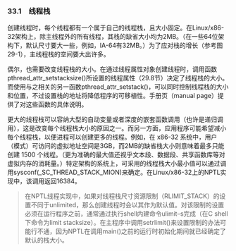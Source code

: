 ### 33.1　线程栈

创建线程时，每个线程都有一个属于自己的线程栈，且大小固定。在Linux/x86-32架构上，除主线程外的所有线程，其栈的缺省大小均为2MB。（在一些64位架构下，默认尺寸要大一些，例如，IA-64有32MB。）为了应对栈的增长（参考图29-1），主线程栈的空间要大出许多。

偶尔，也需要改变线程栈的大小。在通过线程属性对象创建线程时，调用函数pthread_attr_setstacksize()所设置的线程属性（29.8节）决定了线程栈的大小。而使用与之相关的另一函数pthread_attr_setstack()，可以同时控制线程栈的大小和位置，不过设置栈的地址将降低程序的可移植性。手册页（manual page）提供了对这些函数的具体说明。

更大的线程栈可以容纳大型的自动变量或者深度的嵌套函数调用（也许是递归调用），这是改变每个线程栈大小的原因之一。而另一方面，应用程序可能希望减小每个线程栈，以便进程可以创建更多的线程。例如，在 x86-32 系统中，用户（模式）可访问的虚拟地址空间是3GB，而2MB的缺省栈大小则意味着最多只能创建 1500 个线程。（更为准确的最大值还视乎文本段、数据段、共享函数库等对虚拟内存的消耗量。）特定架构的系统上，可采用的线程栈大小最小值可以通过调用sysconf(_SC_THREAD_STACK_MION)来确定。在Linux/x86-32上的NPTL实现中，该调用返回16384。

> 在NPTL线程实现中，如果对线程栈尺寸资源限制（RLIMIT_STACK）的设置不同于unlimited，那么创建线程时会以其作为默认值。对该限制的设置必须在运行程序之前，通常通过执行shell内建命令ulimit–s完成（在C shell下命令为limit stacksize）。在主程序中调用setrlimit()来设置限制的办法可能行不通，因为NPTL在调用main()之前的运行时初始化期间就已经确定了默认的栈大小。

